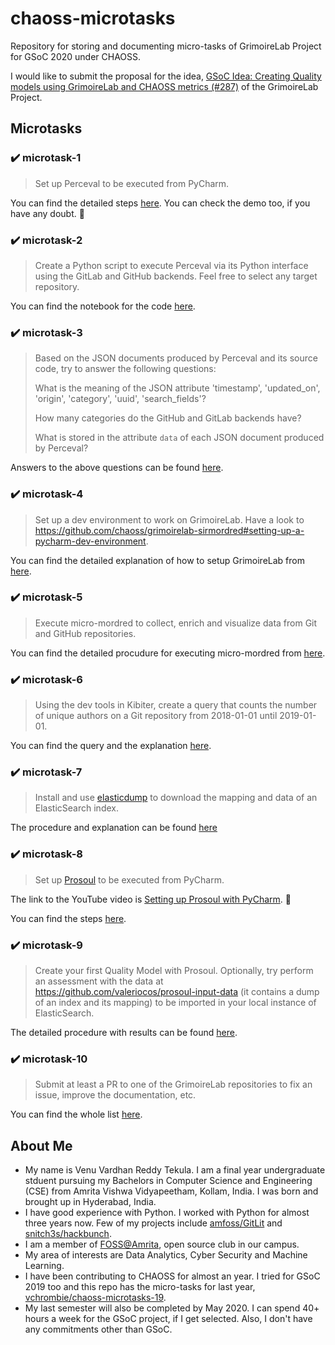 # chaoss-microtasks

Repository for storing and documenting micro-tasks of GrimoireLab Project for GSoC 2020 under CHAOSS.

I would like to submit the proposal for the idea, [GSoC Idea: Creating Quality models using GrimoireLab and CHAOSS metrics (#287)](https://github.com/chaoss/grimoirelab/issues/287) of the GrimoireLab Project.

## Microtasks

### :heavy_check_mark:  microtask-1

>  Set up Perceval to be executed from PyCharm.

You can find the detailed steps [here](https://github.com/vchrombie/chaoss-microtasks/tree/master/microtask-1#microtask-1).
You can check the demo too, if you have any doubt. :slightly_smiling_face: 

### :heavy_check_mark:  microtask-2

>  Create a Python script to execute Perceval via its Python interface using the GitLab and GitHub backends. Feel free to select any target repository.

You can find the notebook for the code [here](https://github.com/vchrombie/chaoss-microtasks/blob/master/microtask-2/microtask-2.ipynb).

### :heavy_check_mark:  microtask-3

>  Based on the JSON documents produced by Perceval and its source code, try to answer the following questions:
> 
>  What is the meaning of the JSON attribute 'timestamp', 'updated_on', 'origin', 'category', 'uuid', 'search_fields'?
>
>  How many categories do the GitHub and GitLab backends have?
>
>  What is stored in the attribute `data` of each JSON document produced by Perceval?

Answers to the above questions can be found [here](https://github.com/vchrombie/chaoss-microtasks/tree/master/microtask-3#microtask-3).

### :heavy_check_mark:  microtask-4

>  Set up a dev environment to work on GrimoireLab. Have a look to https://github.com/chaoss/grimoirelab-sirmordred#setting-up-a-pycharm-dev-environment.

You can find the detailed explanation of how to setup GrimoireLab from [here](https://github.com/vchrombie/chaoss-microtasks/tree/master/microtask-4#microtask-4).

### :heavy_check_mark:  microtask-5

>  Execute micro-mordred to collect, enrich and visualize data from Git and GitHub repositories.

You can find the detailed procudure for executing micro-mordred from [here](https://github.com/vchrombie/chaoss-microtasks/tree/master/microtask-5#microtask-5).

### :heavy_check_mark:  microtask-6

> Using the dev tools in Kibiter, create a query that counts the number of unique authors on a Git repository from 2018-01-01 until 2019-01-01.

You can find the query and the explanation [here](https://github.com/vchrombie/chaoss-microtasks/tree/master/microtask-6#microtask-6).

### :heavy_check_mark:  microtask-7

> Install and use [elasticdump](https://www.npmjs.com/package/elasticdump) to download the mapping and data of an ElasticSearch index.

The procedure and explanation can be found [here](https://github.com/vchrombie/chaoss-microtasks/blob/master/microtask-7/README.md#microtask-7)

### :heavy_check_mark:  microtask-8

> Set up [Prosoul](https://github.com/Bitergia/prosoul) to be executed from PyCharm.

The link to the YouTube video is [Setting up Prosoul with PyCharm](https://www.youtube.com/watch?v=-wU1ck4ZrUw&t=20s). :rocket: 

You can find the steps [here](https://github.com/vchrombie/chaoss-microtasks/blob/master/microtask-8/README.md#microtask-8).

### :heavy_check_mark:  microtask-9

> Create your first Quality Model with Prosoul. Optionally, try perform an assessment with the data at https://github.com/valeriocos/prosoul-input-data (it contains a dump of an index and its mapping) to be imported in your local instance of ElasticSearch.

The detailed procedure with results can be found [here](https://github.com/vchrombie/chaoss-microtasks/tree/master/microtask-9#microtask-9).

### :heavy_check_mark:  microtask-10

> Submit at least a PR to one of the GrimoireLab repositories to fix an issue, improve the documentation, etc.

You can find the whole list [here](https://github.com/vchrombie/chaoss-microtasks/tree/master/microtask-10#microtask-10).

## About Me

- My name is Venu Vardhan Reddy Tekula. I am a final year undergraduate stduent pursuing my Bachelors in Computer Science and Engineering (CSE) from Amrita Vishwa Vidyapeetham, Kollam, India. I was born and brought up in Hyderabad, India. 
- I have good experience with Python. I worked with Python for almost three years now. Few of my projects include [amfoss/GitLit](https://github.com/amfoss/GitLit) and [snitch3s/hackbunch](https://github.com/snitch3s/hackbunch).
- I am a member of [FOSS@Amrita](https://amfoss.in), open source club in our campus. 
- My area of interests are Data Analytics, Cyber Security and Machine Learning. 
- I have been contributing to CHAOSS for almost an year. I tried for GSoC 2019 too and this repo has the micro-tasks for last year, [vchrombie/chaoss-microtasks-19](https://github.com/vchrombie/chaoss-microtasks-19).
- My last semester will also be completed by May 2020. I can spend 40+ hours a week for the GSoC project, if I get selected. Also, I don't have any commitments other than GSoC.

